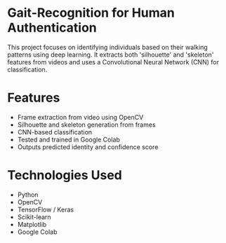 # Gait-Recognition for Human Authentication

This project focuses on identifying individuals based on their walking patterns using deep learning. It extracts both 'silhouette' and 'skeleton' features from videos and uses a Convolutional Neural Network (CNN) for classification.

# Features

- Frame extraction from video using OpenCV
- Silhouette and skeleton generation from frames
- CNN-based classification 
- Tested and trained in Google Colab
- Outputs predicted identity and confidence score

# Technologies Used

- Python
- OpenCV
- TensorFlow / Keras
- Scikit-learn
- Matplotlib
- Google Colab


